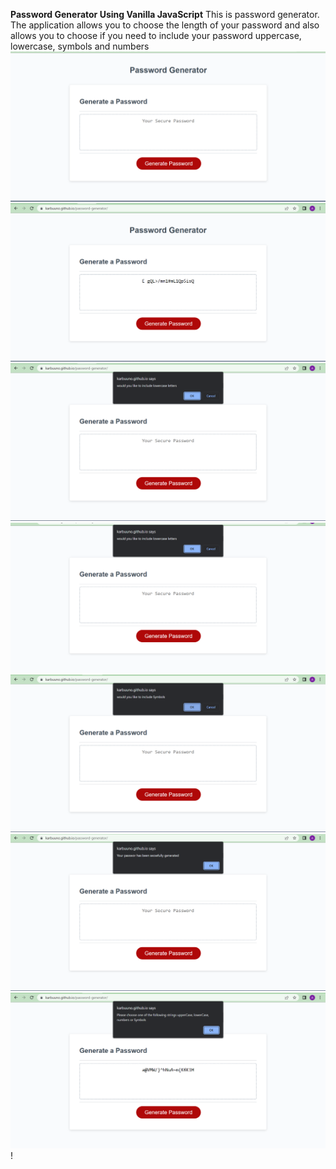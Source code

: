**Password Generator Using Vanilla JavaScript**
This is password generator. The application allows you to choose the length of your password and also allows you to choose if you need to include your password uppercase, lowercase, symbols and numbers
![alt text](/image/image-1.png)
![alt text](/image/image-2.png)
![alt text](/image/image-3.png)
![alt text](/image/image-4.png)
![alt text](/image/image-5.png)
![alt text](/image/image-6.png)
![alt text](/image/image-7.png)
!
